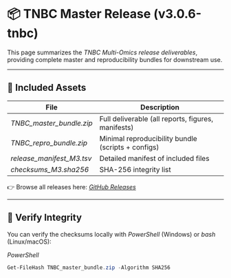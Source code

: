 # 📦 TNBC Master Release (v3.0.6-tnbc)

This page summarizes the *TNBC Multi-Omics release deliverables*, providing complete master and reproducibility bundles for downstream use.

---

## 📂 Included Assets

| File                     | Description                          |
|--------------------------|--------------------------------------|
| *TNBC_master_bundle.zip* | Full deliverable (all reports, figures, manifests) |
| *TNBC_repro_bundle.zip*  | Minimal reproducibility bundle (scripts + configs) |
| *release_manifest_M3.tsv*| Detailed manifest of included files |
| *checksums_M3.sha256*    | SHA-256 integrity list              |

👉 Browse all releases here: [*GitHub Releases*](https://github.com/Baashi27-ai/tnbc-m1/releases)

---

## 🔐 Verify Integrity

You can verify the checksums locally with *PowerShell* (Windows) or *bash* (Linux/macOS):

*PowerShell*  
```powershell
Get-FileHash TNBC_master_bundle.zip -Algorithm SHA256

